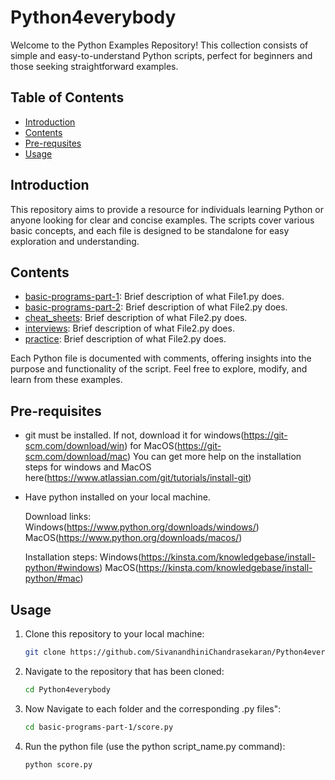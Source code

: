 # Python4everybody
Welcome to the Python Examples Repository! This collection consists of simple and easy-to-understand Python scripts, perfect for beginners and those seeking straightforward examples.

## Table of Contents

- [Introduction](#introduction)
- [Contents](#contents)
- [Pre-requsites](#pre-requsites)
- [Usage](#usage)

## Introduction

This repository aims to provide a resource for individuals learning Python or anyone looking for clear and concise examples. The scripts cover various basic concepts, and each file is designed to be standalone for easy exploration and understanding.

## Contents

- [basic-programs-part-1]([link_to_file1.py](https://github.com/SivanandhiniChandrasekaran/Python4everybody/tree/main/basic-programs-part-1)): Brief description of what File1.py does.
- [basic-programs-part-2]([link_to_file2.py](https://github.com/SivanandhiniChandrasekaran/Python4everybody/tree/main/basic-programs-part-2)): Brief description of what File2.py does.
- [cheat_sheets]([link_to_file2.py](https://github.com/SivanandhiniChandrasekaran/Python4everybody/tree/main/cheat_sheets)): Brief description of what File2.py does.
- [interviews]([link_to_file2.py](https://github.com/SivanandhiniChandrasekaran/Python4everybody/tree/main/interviews)): Brief description of what File2.py does.
- [practice]([link_to_file2.py](https://github.com/SivanandhiniChandrasekaran/Python4everybody/tree/main/practice)): Brief description of what File2.py does.

Each Python file is documented with comments, offering insights into the purpose and functionality of the script. Feel free to explore, modify, and learn from these examples.

## Pre-requisites

- git must be installed. If not, download it for windows(https://git-scm.com/download/win) for MacOS(https://git-scm.com/download/mac) 
You can get more help on the installation steps for windows and MacOS here(https://www.atlassian.com/git/tutorials/install-git)

- Have python installed on your local machine.

    Download links: 
    Windows(https://www.python.org/downloads/windows/)
    MacOS(https://www.python.org/downloads/macos/)

    Installation steps:
    Windows(https://kinsta.com/knowledgebase/install-python/#windows)
    MacOS(https://kinsta.com/knowledgebase/install-python/#mac)
## Usage

1. Clone this repository to your local machine:
   ```bash
   git clone https://github.com/SivanandhiniChandrasekaran/Python4everybody.git

2. Navigate to the repository that has been cloned:
   ```bash
   cd Python4everybody

3. Now Navigate to each folder and the corresponding .py files":
   ```bash
   cd basic-programs-part-1/score.py

4. Run the python file (use the python script_name.py command):
   ```bash
   python score.py
